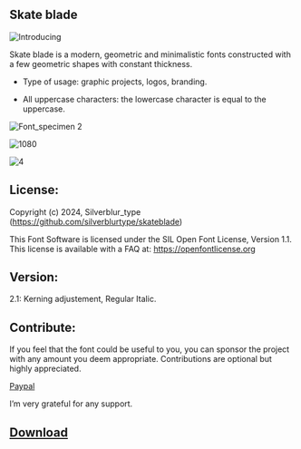## Skate blade

![Introducing](https://github.com/silverblurtype/sb-skateblade/assets/163983174/7a5f50b4-9a57-47c7-a1c5-cbffb33785af)

Skate blade is a modern, geometric and minimalistic fonts constructed with a few geometric shapes with constant thickness.

- Type of usage: graphic projects, logos, branding.

- All uppercase characters: the lowercase character is equal to the uppercase.

![Font_specimen 2](https://github.com/silverblurtype/sb-skateblade/assets/163983174/fbda2617-bbdd-4b9f-8252-d13a70762ee7)

![1080](https://github.com/silverblurtype/sb-skateblade/assets/163983174/99892fbc-43f6-4146-b866-3d0329091dff)

![4](https://github.com/silverblurtype/sb-skateblade/assets/163983174/8c2afb63-b7bf-4815-ac1d-8e29ddfdc455)


## License:
Copyright (c) 2024, Silverblur_type (https://github.com/silverblurtype/skateblade)

This Font Software is licensed under the SIL Open Font License, Version 1.1. This license is available with a FAQ at:
https://openfontlicense.org

## Version:
2.1: Kerning adjustement, Regular Italic.

## Contribute:
If you feel that the font could be useful to you, you can sponsor the project with any amount you deem appropriate. Contributions are optional but highly appreciated.

[Paypal](https://www.paypal.com/paypalme/vlrntype)

I’m very grateful for any support.

## [Download](https://github.com/silverblurtype/skateblade/releases/download/Font/Skateblade_2.zip)

